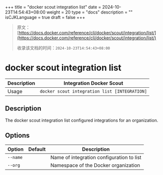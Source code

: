 +++
title = "docker scout integration list"
date = 2024-10-23T14:54:43+08:00
weight = 20
type = "docs"
description = ""
isCJKLanguage = true
draft = false
+++

> 原文：[https://docs.docker.com/reference/cli/docker/scout/integration/list/](https://docs.docker.com/reference/cli/docker/scout/integration/list/)
>
> 收录该文档的时间：`2024-10-23T14:54:43+08:00`

# docker scout integration list

| Description | Integration Docker Scout                      |
| :---------- | --------------------------------------------- |
| Usage       | `docker scout integration list [INTEGRATION]` |

## Description

The docker scout integration list configured integrations for an organization.

## Options

| Option   | Default | Description                               |
| -------- | ------- | ----------------------------------------- |
| `--name` |         | Name of integration configuration to list |
| `--org`  |         | Namespace of the Docker organization      |
